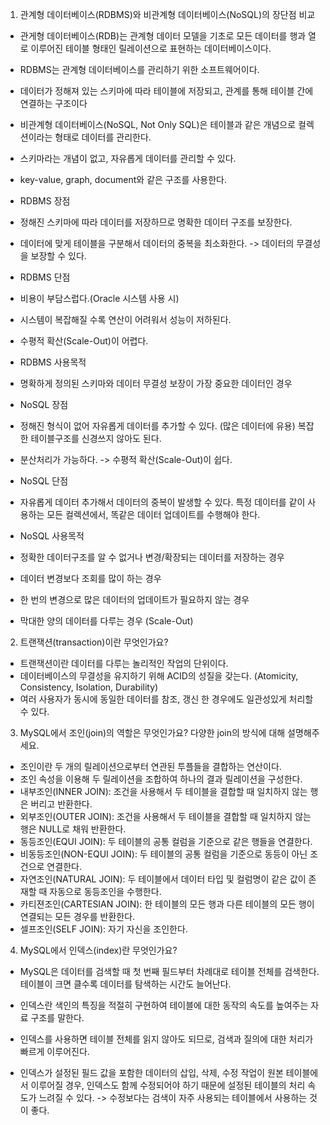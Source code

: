 1. 관계형 데이터베이스(RDBMS)와 비관계형 데이터베이스(NoSQL)의 장단점 비교

- 관게형 데이터베이스(RDB)는 관계형 데이터 모델을 기초로 모든 데이터를 행과 열로 이루어진 테이블 형태인 릴레이션으로 표현하는 데이터베이스이다.
- RDBMS는 관계형 데이터베이스를 관리하기 위한 소프트웨어이다.
- 데이터가 정해져 있는 스키마에 따라 테이블에 저장되고, 관계를 통해 테이블 간에 연결하는 구조이다

- 비관계형 데이터베이스(NoSQL, Not Only SQL)은 테이블과 같은 개념으로 컬렉션이라는 형태로 데이터를 관리한다.
- 스키마라는 개념이 없고, 자유롭게 데이터를 관리할 수 있다. 
- key-value, graph, document와 같은 구조를 사용한다.

- RDBMS 장점
- 정해진 스키마에 따라 데이터를 저장하므로 명확한 데이터 구조를 보장한다.
- 데이터에 맞게 테이블을 구분해서 데이터의 중복을 최소화한다. -> 데이터의 무결성을 보장할 수 있다.

- RDBMS 단점
- 비용이 부담스럽다.(Oracle 시스템 사용 시)
- 시스템이 복잡해질 수록 연산이 어려워서 성능이 저하된다.
- 수평적 확산(Scale-Out)이 어렵다.

- RDBMS 사용목적
- 명확하게 정의된 스키마와 데이터 무결성 보장이 가장 중요한 데이터인 경우

- NoSQL 장점
- 정해진 형식이 없어 자유롭게 데이터를 추가할 수 있다. (많은 데이터에 유용)
  복잡한 테이블구조를 신경쓰지 않아도 된다.
- 분산처리가 가능하다. -> 수평적 확산(Scale-Out)이 쉽다.

- NoSQL 단점
- 자유롭게 데이터 추가해서 데이터의 중복이 발생할 수 있다.
  특정 데이터를 같이 사용하는 모든 컬렉션에서, 똑같은 데이터 업데이트를 수행해야 한다.
  
- NoSQL 사용목적
- 정확한 데이터구조를 알 수 없거나 변경/확장되는 데이터를 저장하는 경우
- 데이터 변경보다 조회를 많이 하는 경우
- 한 번의 변경으로 많은 데이터의 업데이트가 필요하지 않는 경우
- 막대한 양의 데이터를 다루는 경우 (Scale-Out)

2. 트랜잭션(transaction)이란 무엇인가요?

- 트랜잭션이란 데이터를 다루는 놀리적인 작업의 단위이다.
- 데이터베이스의 무결성을 유지하기 위해 ACID의 성질을 갖는다. (Atomicity, Consistency, Isolation, Durability)
- 여러 사용자가 동시에 동일한 데이터를 참조, 갱신 한 경우에도 일관성있게 처리할 수 있다.

3. MySQL에서 조인(join)의 역할은 무엇인가요? 다양한 join의 방식에 대해 설명해주세요.

- 조인이란 두 개의 릴레이션으로부터 연관된 투플들을 결합하는 연산이다.
- 조인 속성을 이용해 두 릴레이션을 조합하여 하나의 결과 릴레이션을 구성한다.
- 내부조인(INNER JOIN): 조건을 사용해서 두 테이블을 결합할 때 일치하지 않는 행은 버리고 반환한다.
- 외부조인(OUTER JOIN): 조건을 사용해서 두 테이블을 결합할 때 일치하지 않는 행은 NULL로 채워 반환한다.
- 동등조인(EQUI JOIN): 두 테이블의 공통 컬럼을 기준으로 같은 행들을 연결한다.
- 비동등조인(NON-EQUI JOIN): 두 테이블의 공통 컬럼을 기준으로 동등이 아닌 조건으로 연결한다.
- 자연조인(NATURAL JOIN): 두 테이블에서 데이터 타입 및 컬럼명이 같은 값이 존재할 때 자동으로 동등조인을 수행한다.
- 카티젼조인(CARTESIAN JOIN): 한 테이블의 모든 행과 다른 테이블의 모든 행이 연결되는 모든 경우를 반환한다.
- 셀프조인(SELF JOIN): 자기 자신을 조인한다.

4. MySQL에서 인덱스(index)란 무엇인가요?

- MySQL은 데이터를 검색할 때 첫 번째 필드부터 차례대로 테이블 전체를 검색한다. 테이블이 크면 클수록 데이터를 탐색하는 시간도 늘어난다.
 
- 인덱스란 색인의 특징을 적절히 구현하여 테이블에 대한 동작의 속도를 높여주는 자료 구조를 말한다.
- 인덱스를 사용하면 테이블 전체를 읽지 않아도 되므로, 검색과 질의에 대한 처리가 빠르게 이루어진다.
- 인덱스가 설정된 필드 값을 포함한 데이터의 삽입, 삭제, 수정 작업이 원본 테이블에서 이루어질 경우, 인덱스도 함께 수정되어야 하기 때문에 설정된 테이블의 처리 속도가 느려질 수 있다.
  -> 수정보다는 검색이 자주 사용되는 테이블에서 사용하는 것이 좋다.
